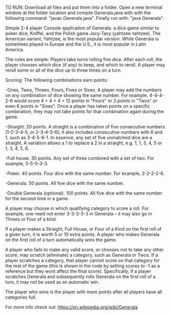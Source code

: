 TO RUN: Download all files and put them into a folder. Open a new terminal window at the folder location and compile Generala.java with with the following command: "javac Generala.java". Finally run with: "java Generala".

Simple 2-4 player Console applicaiton of Generala. a dice game similar to poker dice, Kniffel, and the Polish game Jacy-Tacy (yahtzee-tahtzee). The American variant, Yahtzee, is the most popular version. While Generala is sometimes played in Europe and the U.S., it is most popular in Latin America.

The rules are simple:
Players take turns rolling five dice. After each roll, the player chooses which dice (if any) to keep, and which to reroll. A player may reroll some or all of the dice up to three times on a turn.

Scoring:
The following combinations earn points:

-Ones, Twos, Threes, Fours, Fives or Sixes. A player may add the numbers on any combination of dice showing the same number. For example, 4-4-4-2-6 would score 4 + 4 + 4 = 12 points in "Fours" or 2 points in "Twos" or even 6 points in "Sixes". Once a player has taken points on a specific combination, they may not take points for that combination again during the game.

-Straight. 20 points. A straight is a combination of five consecutive numbers (1-2-3-4-5, or 2-3-4-5-6); it also includes consecutive numbers with 6 and 1, such as 3-4-5-6-1. In essence, any set of five unmatched dice are a straight. A variation allows a 1 to replace a 2 in a straight, e.g. 1, 1, 3, 4, 5 or 1, 3, 4, 5, 6.

-Full house. 30 points. Any set of three combined with a set of two. For example, 5-5-5-3-3.

-Poker. 40 points. Four dice with the same number. For example, 2-2-2-2-6.

-Generala. 50 points. All five dice with the same number.

-Double Generala (optional). 100 points. All five dice with the same number for the second time in a game.

A player may choose in which qualifying category to score a roll. For example, one need not enter 3-3-3-3-3 in Generala – it may also go in Threes or Four of a kind.

If a player makes a Straight, Full House, or Four of a Kind on the first roll of a given turn, it is worth 5 or 10 extra points. A player who makes Generala on the first roll of a turn automatically wins the game.

A player who fails to make any valid score, or chooses not to take any other score, may scratch (eliminate) a category, such as Generala or Twos. If a player scratches a category, that player cannot score on that category for the rest of the game (this is shown in the code by setting scores to -1 as a reference but they wont affect the final score). Specifically, if a player scratches Generala and subsequently rolls Generala on the first roll of a turn, it may not be used as an automatic win.

The player who wins is the player with more points after all players have all categories full.

For more info check out: https://en.wikipedia.org/wiki/Generala


